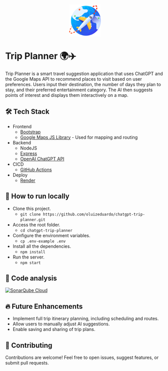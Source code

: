 <div align="center">
  <img src="./src/public/includes/imgs/tab-icon.png" width="100" height="100">  
</div>

# Trip Planner 🌍✈️

Trip Planner is a smart travel suggestion application that uses ChatGPT and the Google Maps API to recommend places to visit based on user preferences. Users input their destination, the number of days they plan to stay, and their preferred entertainment category. The AI then suggests points of interest and displays them interactively on a map.

## 🛠️ Tech Stack

- Frontend
  - [Bootstrap](https://getbootstrap.com/)
  - [Google Maps JS Library](https://developers.google.com/maps/documentation/javascript/overview) - Used for mapping and routing
- Backend
  - NodeJS
  - [Express](https://expressjs.com/)
  - [OpenAI ChatGPT API](https://platform.openai.com/docs/overview)
- CICD
  - [GitHub Actions](https://docs.github.com/en/actions)
- Deploy
  - [Render](https://render.com/)

## 🚀 How to run locally

- Clone this project.
  - `git clone https://github.com/oluizeduardo/chatgpt-trip-planner.git`
- Access the root folder.
  - `cd chatgpt-trip-planner`
- Configure the environment variables.
  - `cp .env-example .env`
- Install all the dependencies.
  - `npm install`
- Run the server.
  - `npm start`

## 🔗 Code analysis

[![SonarQube Cloud](https://sonarcloud.io/images/project_badges/sonarcloud-dark.svg)](https://sonarcloud.io/summary/new_code?id=oluizeduardo_chatgpt-trip-planner)

## 🔥 Future Enhancements
- Implement full trip itinerary planning, including scheduling and routes.
- Allow users to manually adjust AI suggestions.
- Enable saving and sharing of trip plans.

## 🤝 Contributing 
Contributions are welcome! Feel free to open issues, suggest features, or submit pull requests.
